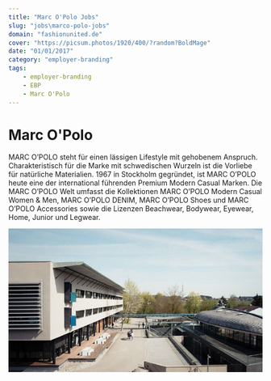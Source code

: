 ```yaml
---
title: "Marc O'Polo Jobs"
slug: "jobs\marco-polo-jobs"
domain: "fashionunited.de"
cover: "https://picsum.photos/1920/400/?random?BoldMage"
date: "01/01/2017"
category: "employer-branding"
tags:
    - employer-branding
    - EBP
    - Marc O'Polo
---
```


# Marc O'Polo

MARC O’POLO steht für einen lässigen Lifestyle mit gehobenem Anspruch. Charakteristisch für die Marke mit schwedischen Wurzeln ist die Vorliebe für natürliche Materialien. 1967 in Stockholm gegründet, ist MARC O’POLO heute eine der international führenden Premium Modern Casual Marken. Die MARC O’POLO Welt umfasst die Kollektionen MARC O’POLO Modern Casual Women & Men, MARC O’POLO DENIM, MARC O’POLO Shoes und MARC O’POLO Accessories sowie die Lizenzen Beachwear, Bodywear, Eyewear, Home, Junior und Legwear.

![Headquarters](marco-polo-headquarters.jpg)
